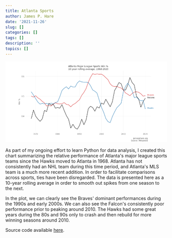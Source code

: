 ```yaml
---
title: Atlanta Sports
author: James P. Hare
date: '2021-11-26'
slug: []
categories: []
tags: []
description: ''
topics: []
---
```

![Line chart showing relative performance of major league Atlanta sports teams over last several decades](images/atlsports.png)

As part of my ongoing effort to learn Python for data analysis, I created this chart summarizing the relative performance of Atlanta's major league sports teams since the Hawks moved to Atlanta in 1968. Atlanta has not consistently had an NHL team during this time period, and Atlanta's MLS team is a much more recent addition. In order to facilitate comparisons across sports, ties have been disregarded. The data is presented here as a 10-year rolling average in order to smooth out spikes from one season to the next.

In the plot, we can clearly see the Braves' dominant performances during the 1990s and early 2000s. We can also see the Falcon's consistently poor performance prior to peaking around 2010. The Hawks had some great years during the 80s and 90s only to crash and then rebuild for more winning seasons around 2010.

Source code available [here](https://github.com/jamesphare/website/blob/master/content/post/2021-11-26-atlanta-sports/atlantasports.ipynb).
